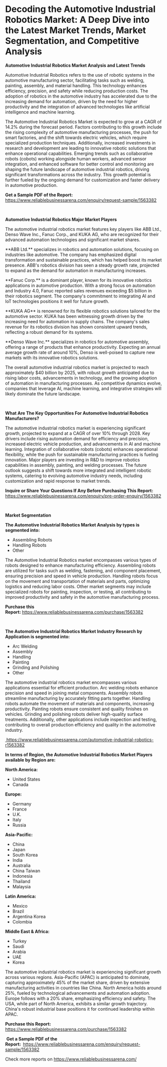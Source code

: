 <p><h1>Decoding the Automotive Industrial Robotics Market: A Deep Dive into the Latest Market Trends, Market Segmentation, and Competitive Analysis</h1></p><p><strong>Automotive Industrial Robotics Market Analysis and Latest Trends</strong></p>
<p><p>Automotive Industrial Robotics refers to the use of robotic systems in the automotive manufacturing sector, facilitating tasks such as welding, painting, assembly, and material handling. This technology enhances efficiency, precision, and safety while reducing production costs. The adoption of robotics in the automotive industry has accelerated due to the increasing demand for automation, driven by the need for higher productivity and the integration of advanced technologies like artificial intelligence and machine learning.</p><p>The Automotive Industrial Robotics Market is expected to grow at a CAGR of 14.2% during the forecast period. Factors contributing to this growth include the rising complexity of automotive manufacturing processes, the push for smart factories, and the shift towards electric vehicles, which require specialized production techniques. Additionally, increased investments in research and development are leading to innovative robotic solutions that enhance operational capabilities. Emerging trends such as collaborative robots (cobots) working alongside human workers, advanced sensor integration, and enhanced software for better control and monitoring are shaping the future landscape of automotive industrial robotics, driving significant transformations across the industry. This growth potential is further fueled by the ongoing demand for customization and faster delivery in automotive production.</p></p>
<p><strong>Get a Sample PDF of the Report:&nbsp;</strong> <a href="https://www.reliablebusinessarena.com/enquiry/request-sample/1563382?utm_campaign=2277&utm_medium=2&utm_source=Github&utm_content=ia&utm_term=25022025&utm_id=automotive-industrial-robotics">https://www.reliablebusinessarena.com/enquiry/request-sample/1563382</a></p>
<p>&nbsp;</p>
<p><strong>Automotive Industrial Robotics Major Market Players</strong></p>
<p><p>The automotive industrial robotics market features key players like ABB Ltd., Denso Wave Inc., Fanuc Corp., and KUKA AG, who are recognized for their advanced automation technologies and significant market shares.</p><p>**ABB Ltd.** specializes in robotics and automation solutions, focusing on industries like automotive. The company has emphasized digital transformation and sustainable practices, which has helped boost its market presence. ABB's robotics division has seen a steady growth rate, projected to expand as the demand for automation in manufacturing increases.</p><p>**Fanuc Corp.** is a dominant player, known for its innovative robotics applications in automotive production. With a strong focus on automation and Industry 4.0, Fanuc reported sales revenues exceeding $5 billion in their robotics segment. The company's commitment to integrating AI and IoT technologies positions it well for future growth.</p><p>**KUKA AG** is renowned for its flexible robotics solutions tailored for the automotive sector. KUKA has been witnessing growth driven by the increasing need for automation in supply chains. The company's sales revenue for its robotics division has shown consistent upward trends, reflecting a robust demand for its systems.</p><p>**Denso Wave Inc.** specializes in robotics for automotive assembly, offering a range of products that enhance productivity. Expecting an annual average growth rate of around 10%, Denso is well-poised to capture new markets with its innovative robotics solutions.</p><p>The overall automotive industrial robotics market is projected to reach approximately $40 billion by 2025, with robust growth anticipated due to rising labor costs, advancements in technology, and the growing adoption of automation in manufacturing processes. As competitive dynamics evolve, companies that leverage AI, machine learning, and integrative strategies will likely dominate the future landscape.</p></p>
<p>&nbsp;</p>
<p><strong>What Are The Key Opportunities For Automotive Industrial Robotics Manufacturers?</strong></p>
<p><p>The automotive industrial robotics market is experiencing significant growth, projected to expand at a CAGR of over 10% through 2028. Key drivers include rising automation demand for efficiency and precision, increased electric vehicle production, and advancements in AI and machine learning. Integration of collaborative robots (cobots) enhances operational flexibility, while the push for sustainable manufacturing practices is fueling innovation. Major players are investing in R&D to improve robotics capabilities in assembly, painting, and welding processes. The future outlook suggests a shift towards more integrated and intelligent robotic systems, catering to evolving automotive industry needs, including customization and rapid response to market trends.</p></p>
<p><strong>Inquire or Share Your Questions If Any Before Purchasing This Report:</strong> <a href="https://www.reliablebusinessarena.com/enquiry/pre-order-enquiry/1563382?utm_campaign=2277&utm_medium=2&utm_source=Github&utm_content=ia&utm_term=25022025&utm_id=automotive-industrial-robotics">https://www.reliablebusinessarena.com/enquiry/pre-order-enquiry/1563382</a></p>
<p>&nbsp;</p>
<p><strong>Market Segmentation</strong></p>
<p><strong>The Automotive Industrial Robotics Market Analysis by types is segmented into:</strong></p>
<p><ul><li>Assembling Robots</li><li>Handling Robots</li><li>Other</li></ul></p>
<p><p>The Automotive Industrial Robotics market encompasses various types of robots designed to enhance manufacturing efficiency. Assembling robots are utilized for tasks such as welding, fastening, and component placement, ensuring precision and speed in vehicle production. Handling robots focus on the movement and transportation of materials and parts, optimizing logistics and reducing labor costs. Other market segments may include specialized robots for painting, inspection, or testing, all contributing to improved productivity and safety in the automotive manufacturing process.</p></p>
<p><strong>Purchase this Report:&nbsp;</strong><a href="https://www.reliablebusinessarena.com/purchase/1563382?utm_campaign=2277&utm_medium=2&utm_source=Github&utm_content=ia&utm_term=25022025&utm_id=automotive-industrial-robotics">https://www.reliablebusinessarena.com/purchase/1563382</a></p>
<p>&nbsp;</p>
<p><strong>The Automotive Industrial Robotics Market Industry Research by Application is segmented into:</strong></p>
<p><ul><li>Arc Welding</li><li>Assembly</li><li>Handling</li><li>Painting</li><li>Grinding and Polishing</li><li>Other</li></ul></p>
<p><p>The automotive industrial robotics market encompasses various applications essential for efficient production. Arc welding robots enhance precision and speed in joining metal components. Assembly robots streamline manufacturing by accurately fitting parts together. Handling robots automate the movement of materials and components, increasing productivity. Painting robots ensure consistent and quality finishes on vehicles. Grinding and polishing robots deliver high-quality surface treatments. Additionally, other applications include inspection and testing, contributing to overall production efficiency and quality in the automotive industry.</p></p>
<p><a href="https://www.reliablebusinessarena.com/automotive-industrial-robotics-r1563382?utm_campaign=2277&utm_medium=2&utm_source=Github&utm_content=ia&utm_term=25022025&utm_id=automotive-industrial-robotics">&nbsp;https://www.reliablebusinessarena.com/automotive-industrial-robotics-r1563382</a></p>
<p><strong>In terms of Region, the Automotive Industrial Robotics Market Players available by Region are:</strong></p>
<p>
    <p> <strong> North America: </strong>
        <ul>
            <li>United States</li>
            <li>Canada</li>
        </ul>
        </p> 
    <p> <strong> Europe: </strong>
        <ul>
            <li>Germany</li>
            <li>France</li>
            <li>U.K.</li>
            <li>Italy</li>
            <li>Russia</li>
        </ul>
        </p> 
    <p> <strong> Asia-Pacific: </strong>
        <ul>
            <li>China</li>
            <li>Japan</li>
            <li>South Korea</li>
            <li>India</li>
            <li>Australia</li>
            <li>China Taiwan</li>
            <li>Indonesia</li>
            <li>Thailand</li>
            <li>Malaysia</li>
        </ul>
        </p> 
    <p> <strong> Latin America: </strong>
        <ul>
            <li>Mexico</li>
            <li>Brazil</li>
            <li>Argentina Korea</li>
            <li>Colombia</li>
        </ul>
        </p> 
    <p> <strong> Middle East & Africa: </strong>
        <ul>
            <li>Turkey</li>
            <li>Saudi</li>
            <li>Arabia</li>
            <li>UAE</li>
            <li>Korea</li>
        </ul>
    </p>
    </p>
<p><p>The automotive industrial robotics market is experiencing significant growth across various regions. Asia-Pacific (APAC) is anticipated to dominate, capturing approximately 45% of the market share, driven by extensive manufacturing activities in countries like China. North America holds around 25%, fueled by technological advancements and automation adoption. Europe follows with a 20% share, emphasizing efficiency and safety. The USA, while part of North America, exhibits a similar growth trajectory. China's robust industrial base positions it for continued leadership within APAC.</p></p>
<p><strong>Purchase this Report: </strong><a href="https://www.reliablebusinessarena.com/purchase/1563382?utm_campaign=2277&utm_medium=2&utm_source=Github&utm_content=ia&utm_term=25022025&utm_id=automotive-industrial-robotics">https://www.reliablebusinessarena.com/purchase/1563382</a></p>
<p>&nbsp;<strong>Get a Sample PDF of the Report:&nbsp;&nbsp;</strong><a href="https://www.reliablebusinessarena.com/enquiry/request-sample/1563382?utm_campaign=2277&utm_medium=2&utm_source=Github&utm_content=ia&utm_term=25022025&utm_id=automotive-industrial-robotics">https://www.reliablebusinessarena.com/enquiry/request-sample/1563382</a></p>
<p><strong></strong></p>
<p>Check more reports on <a href="https://www.reliablebusinessarena.com/?utm_campaign=2277&utm_medium=2&utm_source=Github&utm_content=ia&utm_term=25022025&utm_id=automotive-industrial-robotics">https://www.reliablebusinessarena.com/</a></p>